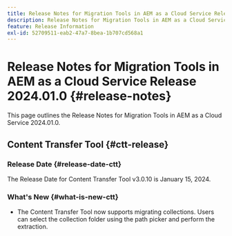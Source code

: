 ```yaml
---
title: Release Notes for Migration Tools in AEM as a Cloud Service Release 2024.01.0
description: Release Notes for Migration Tools in AEM as a Cloud Service Release 2024.01.0
feature: Release Information
exl-id: 52709511-eab2-47a7-8bea-1b707cd568a1
---
```

# Release Notes for Migration Tools in AEM as a Cloud Service Release 2024.01.0 {#release-notes}

This page outlines the Release Notes for Migration Tools in AEM as a Cloud Service 2024.01.0.

## Content Transfer Tool {#ctt-release}

### Release Date {#release-date-ctt}

The Release Date for Content Transfer Tool v3.0.10 is January 15, 2024.

### What's New {#what-is-new-ctt}

* The Content Transfer Tool now supports migrating collections. Users can select the collection folder using the path picker and perform the extraction.
